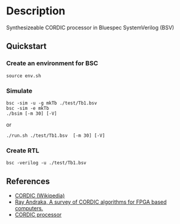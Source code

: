 # Description

Synthesizeable CORDIC processor in Bluespec SystemVerilog (BSV)

## Quickstart

### Create an environment for BSC
```shell
source env.sh
```

### Simulate
```shell
bsc -sim -u -g mkTb ./test/Tb1.bsv
bsc -sim -e mkTb
./bsim [-m 30] [-V]
```
or
```shell
./run.sh ./test/Tb1.bsv  [-m 30] [-V]
```

### Create RTL
```shell
bsc -verilog -u ./test/Tb1.bsv
```

## References
* [CORDIC (Wikipedia)](https://en.wikipedia.org/wiki/CORDIC)
* [Ray Andraka, A survey of CORDIC algorithms for FPGA based computers.](http://www.andraka.com/files/crdcsrvy.pdf)
* [CORDIC processor](https://github.com/pbing/CORDIC)
